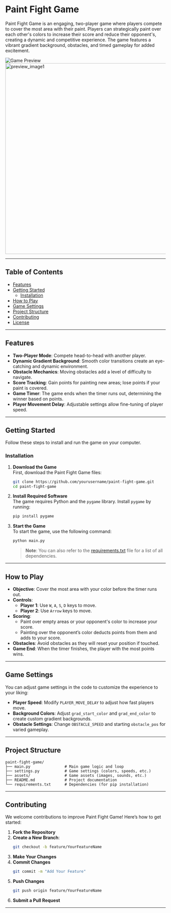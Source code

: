 # Paint Fight Game

Paint Fight Game is an engaging, two-player game where players compete to cover the most area with their paint. Players can strategically paint over each other's colors to increase their score and reduce their opponent's, creating a dynamic and competitive experience. The game features a vibrant gradient background, obstacles, and timed gameplay for added excitement.

![Game Preview](#)  
<img width="599" alt="preview_image1" src="https://github.com/user-attachments/assets/6ed1a530-9ce7-4a11-b24e-c118425181e7">

---

## Table of Contents

- [Features](#features)
- [Getting Started](#getting-started)
  - [Installation](#installation)
- [How to Play](#how-to-play)
- [Game Settings](#game-settings)
- [Project Structure](#project-structure)
- [Contributing](#contributing)
- [License](#license)

---

## Features

- **Two-Player Mode**: Compete head-to-head with another player.
- **Dynamic Gradient Background**: Smooth color transitions create an eye-catching and dynamic environment.
- **Obstacle Mechanics**: Moving obstacles add a level of difficulty to navigate.
- **Score Tracking**: Gain points for painting new areas; lose points if your paint is covered.
- **Game Timer**: The game ends when the timer runs out, determining the winner based on points.
- **Player Movement Delay**: Adjustable settings allow fine-tuning of player speed.

---

## Getting Started

Follow these steps to install and run the game on your computer.

### Installation

1. **Download the Game**  
   First, download the Paint Fight Game files:
   
   ```bash
   git clone https://github.com/yourusername/paint-fight-game.git
   cd paint-fight-game
   ```

2. **Install Required Software**  
   The game requires Python and the `pygame` library. Install `pygame` by running:
   
   ```bash
   pip install pygame
   ```

3. **Start the Game**  
   To start the game, use the following command:
   
   ```bash
   python main.py
   ```

   > **Note**: You can also refer to the [requirements.txt](cg_open_source_project/src/paint_fight/requirements.txt) file for a list of all dependencies.

---

## How to Play

- **Objective**: Cover the most area with your color before the timer runs out.
- **Controls**:
  - **Player 1**: Use `W`, `A`, `S`, `D` keys to move.
  - **Player 2**: Use `Arrow` keys to move.
- **Scoring**:
  - Paint over empty areas or your opponent's color to increase your score.
  - Painting over the opponent’s color deducts points from them and adds to your score.
- **Obstacles**: Avoid obstacles as they will reset your position if touched.
- **Game End**: When the timer finishes, the player with the most points wins.

---

## Game Settings

You can adjust game settings in the code to customize the experience to your liking:

- **Player Speed**: Modify `PLAYER_MOVE_DELAY` to adjust how fast players move.
- **Background Colors**: Adjust `grad_start_color` and `grad_end_color` to create custom gradient backgrounds.
- **Obstacle Settings**: Change `OBSTACLE_SPEED` and starting `obstacle_pos` for varied gameplay.

---

## Project Structure

```plaintext
paint-fight-game/
├── main.py               # Main game logic and loop
├── settings.py           # Game settings (colors, speeds, etc.)
├── assets/               # Game assets (images, sounds, etc.)
├── README.md             # Project documentation
└── requirements.txt      # Dependencies (for pip installation)
```

---

## Contributing

We welcome contributions to improve Paint Fight Game! Here’s how to get started:

1. **Fork the Repository**  
2. **Create a New Branch**:  
   ```bash
   git checkout -b feature/YourFeatureName
   ```
3. **Make Your Changes**  
4. **Commit Changes**  
   ```bash
   git commit -m "Add Your Feature"
   ```
5. **Push Changes**  
   ```bash
   git push origin feature/YourFeatureName
   ```
6. **Submit a Pull Request**

---
